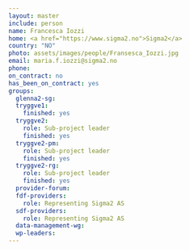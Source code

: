 ```yaml
---
layout: master
include: person
name: Francesca Iozzi
home: <a href="https://www.sigma2.no">Sigma2</a>
country: "NO"
photo: assets/images/people/Fransesca_Iozzi.jpg
email: maria.f.iozzi@sigma2.no
phone:
on_contract: no
has_been_on_contract: yes
groups:
  glenna2-sg:
  tryggve1:
    finished: yes
  tryggve2:
    role: Sub-project leader
    finished: yes
  tryggve2-pm:
    role: Sub-project leader
    finished: yes
  tryggve2-rg:
    role: Sub-project leader
    finished: yes
  provider-forum:
  fdf-providers:
    role: Representing Sigma2 AS
  sdf-providers:
    role: Representing Sigma2 AS  
  data-management-wg:
  wp-leaders:
---
```

